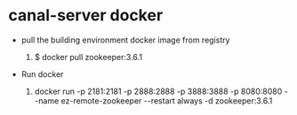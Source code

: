 # canal-server docker

* pull the building environment docker image from registry
    1. $ docker pull zookeeper:3.6.1

       
* Run docker
    1. docker run -p 2181:2181 -p 2888:2888 -p 3888:3888 -p 8080:8080  --name ez-remote-zookeeper --restart always -d zookeeper:3.6.1
